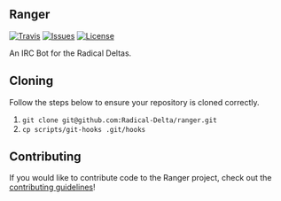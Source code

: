 Ranger
---

[![Travis]](https://travis-ci.org/Radical-Delta/ranger)
[![Issues]](http://www.github.com/Radical-Delta/ranger/issues/)
[![License]](LICENSE)

An IRC Bot for the Radical Deltas.

## Cloning

Follow the steps below to ensure your repository is cloned correctly. 

1. `git clone git@github.com:Radical-Delta/ranger.git`
2. `cp scripts/git-hooks .git/hooks`

## Contributing

If you would like to contribute code to the Ranger project, check out the
[contributing guidelines](CONTRIBUTING.md)!

[License]: https://img.shields.io/badge/License-MIT-brightgreen.svg?style=flat-square
[Issues]: https://img.shields.io/github/issues/Radical-Delta/ranger.svg?style=flat-square
[Travis]: https://img.shields.io/travis/Radical-Delta/ranger/master.svg?style=flat-square
